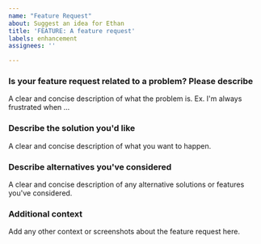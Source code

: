 ```yaml
---
name: "Feature Request"
about: Suggest an idea for Ethan
title: 'FEATURE: A feature request'
labels: enhancement
assignees: ''

---
```


### Is your feature request related to a problem? Please describe

A clear and concise description of what the problem is. Ex. I'm always
frustrated when ...

### Describe the solution you'd like

A clear and concise description of what you want to happen.

### Describe alternatives you've considered

A clear and concise description of any alternative solutions or features you've
considered.

### Additional context

Add any other context or screenshots about the feature request here.
